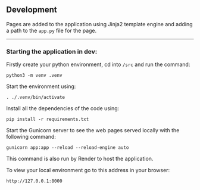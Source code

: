 ## Development

Pages are added to the application using Jinja2 template engine and adding a path to the `app.py` file for the page.

----

### Starting the application in dev:
Firstly create your python environment, cd into `/src` and run the command:

`python3 -m venv .venv`

Start the environment using:

`. ./.venv/bin/activate`

Install all the dependencies of the code using:

`pip install -r requirements.txt`

Start the Gunicorn server to see the web pages served locally with the following command:

`
gunicorn app:app --reload --reload-engine auto 
`

This command is also run by Render to host the application.

To view your local environment go to this address in your browser:

`http://127.0.0.1:8000`